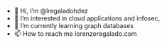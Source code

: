 - 👋 Hi, I’m @lregaladohdez
- 👀 I’m interested in cloud applications and infosec, 
- 🌱 I’m currently learning graph databases
- 📫 How to reach me lorenzoregalado.com

<!---
lregaladohdez/lregaladohdez is a ✨ special ✨ repository because its `README.md` (this file) appears on your GitHub profile.
You can click the Preview link to take a look at your changes.
--->
